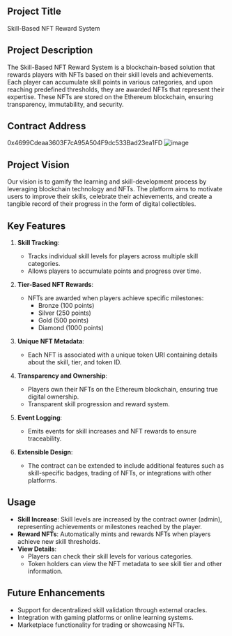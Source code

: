 ## Project Title
Skill-Based NFT Reward System

## Project Description
The Skill-Based NFT Reward System is a blockchain-based solution that rewards players with NFTs based on their skill levels and achievements. Each player can accumulate skill points in various categories, and upon reaching predefined thresholds, they are awarded NFTs that represent their expertise. These NFTs are stored on the Ethereum blockchain, ensuring transparency, immutability, and security.

## Contract Address
0x4699Cdeaa3603F7cA95A504F9dc533Bad23ea1FD
![image](https://github.com/user-attachments/assets/f29e29f6-bf10-4dde-a13e-437224ca7344)

## Project Vision
Our vision is to gamify the learning and skill-development process by leveraging blockchain technology and NFTs. The platform aims to motivate users to improve their skills, celebrate their achievements, and create a tangible record of their progress in the form of digital collectibles.

## Key Features
1. **Skill Tracking**: 
   - Tracks individual skill levels for players across multiple skill categories.
   - Allows players to accumulate points and progress over time.

2. **Tier-Based NFT Rewards**:
   - NFTs are awarded when players achieve specific milestones:
     - Bronze (100 points)
     - Silver (250 points)
     - Gold (500 points)
     - Diamond (1000 points)

3. **Unique NFT Metadata**:
   - Each NFT is associated with a unique token URI containing details about the skill, tier, and token ID.

4. **Transparency and Ownership**:
   - Players own their NFTs on the Ethereum blockchain, ensuring true digital ownership.
   - Transparent skill progression and reward system.

5. **Event Logging**:
   - Emits events for skill increases and NFT rewards to ensure traceability.

6. **Extensible Design**:
   - The contract can be extended to include additional features such as skill-specific badges, trading of NFTs, or integrations with other platforms.

## Usage
- **Skill Increase**: Skill levels are increased by the contract owner (admin), representing achievements or milestones reached by the player.
- **Reward NFTs**: Automatically mints and rewards NFTs when players achieve new skill thresholds.
- **View Details**:
  - Players can check their skill levels for various categories.
  - Token holders can view the NFT metadata to see skill tier and other information.

## Future Enhancements
- Support for decentralized skill validation through external oracles.
- Integration with gaming platforms or online learning systems.
- Marketplace functionality for trading or showcasing NFTs.
